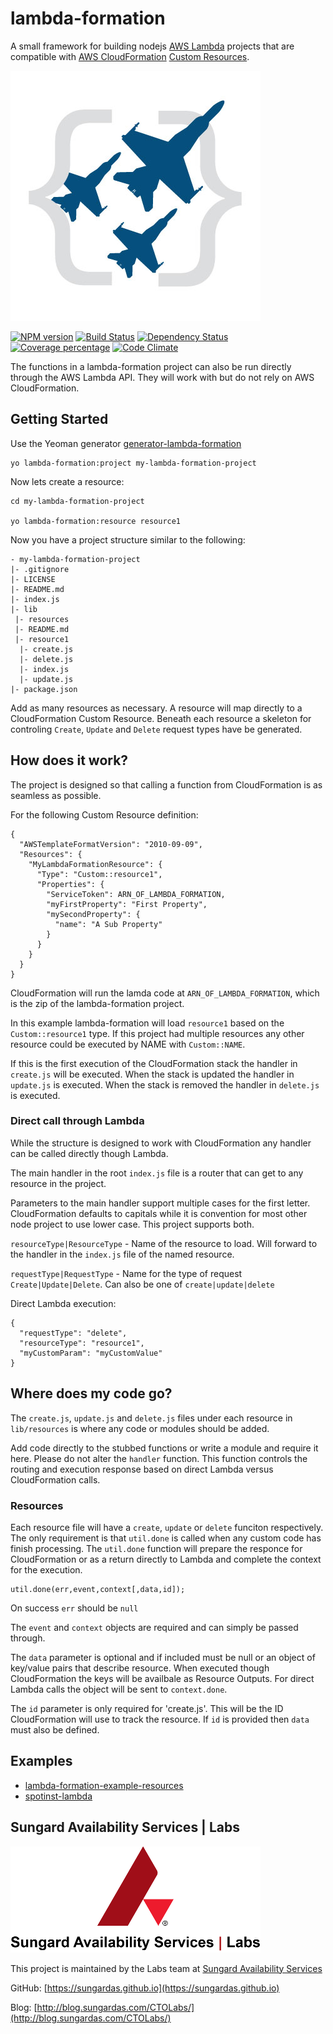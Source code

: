 # lambda-formation

A small framework for building nodejs [AWS Lambda][aws-lambda-url]
projects that are compatible with [AWS CloudFormation][aws-cloudformation-url]
[Custom Resources][aws-custom-resources-url].

[![lambda-formation][lambda-formation-image]][lambda-formation-url]

[![NPM version][npm-image]][npm-url]
[![Build Status][travis-image]][travis-url]
[![Dependency Status][daviddm-image]][daviddm-url]
[![Coverage percentage][coveralls-image]][coveralls-url]
[![Code Climate][codeclimate-image]][codeclimate-url]


The functions in a lambda-formation project can also be run directly
through the AWS Lambda API.  They will work with but do not rely on AWS
CloudFormation.

## Getting Started

Use the Yeoman generator
[generator-lambda-formation](https://github.com/SungardAS/generator-lambda-formation)

    yo lambda-formation:project my-lambda-formation-project

Now lets create a resource:

    cd my-lambda-formation-project
    
    yo lambda-formation:resource resource1

Now you have a project structure similar to the following:

    - my-lambda-formation-project
    |- .gitignore
    |- LICENSE
    |- README.md
    |- index.js
    |- lib
     |- resources
     |- README.md
     |- resource1
      |- create.js
      |- delete.js
      |- index.js
      |- update.js
    |- package.json


Add as many resources as necessary. A resource will map directly to a
CloudFormation Custom Resource. Beneath each resource a skeleton for controling `Create`,
`Update` and `Delete` request types have be generated.


## How does it work?

The project is designed so that calling a function from CloudFormation
is as seamless as possible.

For the following Custom Resource definition:

    {
      "AWSTemplateFormatVersion": "2010-09-09",
      "Resources": {
        "MyLambdaFormationResource": {
          "Type": "Custom::resource1",
          "Properties": {
            "ServiceToken": ARN_OF_LAMBDA_FORMATION,
            "myFirstProperty": "First Property",
            "mySecondProperty": {
              "name": "A Sub Property"
            }
          }
        }
      }
    }

CloudFormation will run the lamda code at `ARN_OF_LAMBDA_FORMATION`,
which is the zip of the lambda-formation project.

In this example lambda-formation will load `resource1` based on the
`Custom::resource1` type. If this project had multiple resources any
other resource could be executed by NAME with `Custom::NAME`.

If this is the first execution of the CloudFormation stack the handler in `create.js`
will be executed.  When the stack is updated the handler in `update.js` is executed.
When the stack is removed the handler in `delete.js` is executed.


### Direct call through Lambda

While the structure is designed to work with CloudFormation any handler
can be called directly though Lambda.

The main handler in the root `index.js` file is a router that can get
to any resource in the project.

Parameters to the main handler support multiple cases for the first
letter.  CloudFormation defaults to capitals while it is convention for
most other node project to use lower case.  This project supports both.

`resourceType|ResourceType` - Name of the resource to load.  Will
forward to the handler in the `index.js` file of the named resource.

`requestType|RequestType` - Name for the type of request
`Create|Update|Delete`.  Can also be one of `create|update|delete`

Direct Lambda execution:

    {
      "requestType": "delete",
      "resourceType": "resource1",
      "myCustomParam": "myCustomValue"
    }


## Where does my code go?

The `create.js`, `update.js` and `delete.js` files under each resource
in `lib/resources` is where any code or modules should be added.

Add code directly to the stubbed functions or write a module
and require it here.  Please do not alter the `handler` function.
This function controls the routing and execution response based on
direct Lambda versus CloudFormation calls.

### Resources

Each resource file will have a `create`, `update` or `delete` funciton
respectively.  The only requirement is that `util.done` is called when
any custom code has finish processing.  The `util.done` function will
prepare the responce for CloudFormation or as a return directly to
Lambda and complete the context for the execution.

    util.done(err,event,context[,data,id]);

On success `err` should be `null`

The `event` and `context` objects are required and can simply be passed
through.

The `data` parameter is optional and if included must be null or an object of key/value pairs
that describe resource. When executed though CloudFormation the
keys will be availbale as Resource Outputs.  For direct Lambda calls the
object will be sent to `context.done`.

The `id` parameter is only required for 'create.js'.  This will be
the ID CloudFormation will use to track the resource.  If `id` is
provided then `data` must also be defined.

## Examples

* [lambda-formation-example-resources](https://github.com/SungardAS/lambda-formation-example-resources)
* [spotinst-lambda](https://github.com/SungardAS/spotinst-lambda)

## Sungard Availability Services | Labs
[![Sungard Availability Services | Labs][labs-logo]][labs-github-url]

This project is maintained by the Labs team at [Sungard Availability
Services](http://sungardas.com)

GitHub: [https://sungardas.github.io](https://sungardas.github.io)

Blog:
[http://blog.sungardas.com/CTOLabs/](http://blog.sungardas.com/CTOLabs/)


[labs-github-url]: https://sungardas.github.io
[labs-logo]: https://raw.githubusercontent.com/SungardAS/repo-assets/master/images/logos/sungardas-labs-logo-small.png
[npm-image]: https://badge.fury.io/js/lambda-formation.svg
[npm-url]: https://npmjs.org/package/lambda-formation
[travis-image]:
https://travis-ci.org/SungardAS/lambda-formation.svg?branch=master
[travis-url]: https://travis-ci.org/SungardAS/lambda-formation
[daviddm-image]:
https://david-dm.org/SungardAS/lambda-formation.svg?theme=shields.io
[daviddm-url]: https://david-dm.org/SungardAS/lambda-formation
[coveralls-image]:
https://coveralls.io/repos/SungardAS/lambda-formation/badge.svg
[coveralls-url]:
https://coveralls.io/r/SungardAS/lambda-formation
[codeclimate-image]: https://codeclimate.com/github/SungardAS/lambda-formation/badges/gpa.svg
[codeclimate-url]: https://codeclimate.com/github/SungardAS/lambda-formation

[aws-lambda-url]: https://aws.amazon.com/lambda/
[aws-cloudformation-url]: https://aws.amazon.com/cloudformation/
[aws-custom-resources-url]: http://docs.aws.amazon.com/AWSCloudFormation/latest/UserGuide/template-custom-resources.html
[lambda-formation-image]: ./docs/images/lambda-formation.png?raw=true
[lambda-formation-url]: https://github.com/SungardAS/lambda-formation
